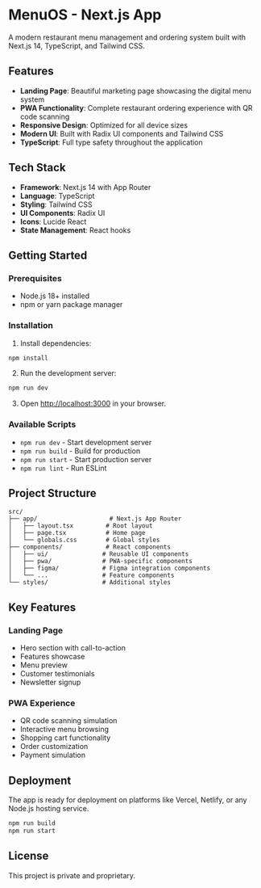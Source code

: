 # MenuOS - Next.js App

A modern restaurant menu management and ordering system built with Next.js 14, TypeScript, and Tailwind CSS.

## Features

- **Landing Page**: Beautiful marketing page showcasing the digital menu system
- **PWA Functionality**: Complete restaurant ordering experience with QR code scanning
- **Responsive Design**: Optimized for all device sizes
- **Modern UI**: Built with Radix UI components and Tailwind CSS
- **TypeScript**: Full type safety throughout the application

## Tech Stack

- **Framework**: Next.js 14 with App Router
- **Language**: TypeScript
- **Styling**: Tailwind CSS
- **UI Components**: Radix UI
- **Icons**: Lucide React
- **State Management**: React hooks

## Getting Started

### Prerequisites

- Node.js 18+ installed
- npm or yarn package manager

### Installation

1. Install dependencies:
```bash
npm install
```

2. Run the development server:
```bash
npm run dev
```

3. Open [http://localhost:3000](http://localhost:3000) in your browser.

### Available Scripts

- `npm run dev` - Start development server
- `npm run build` - Build for production
- `npm run start` - Start production server
- `npm run lint` - Run ESLint

## Project Structure

```
src/
├── app/                    # Next.js App Router
│   ├── layout.tsx         # Root layout
│   ├── page.tsx           # Home page
│   └── globals.css        # Global styles
├── components/            # React components
│   ├── ui/               # Reusable UI components
│   ├── pwa/              # PWA-specific components
│   ├── figma/            # Figma integration components
│   └── ...               # Feature components
└── styles/               # Additional styles
```

## Key Features

### Landing Page
- Hero section with call-to-action
- Features showcase
- Menu preview
- Customer testimonials
- Newsletter signup

### PWA Experience
- QR code scanning simulation
- Interactive menu browsing
- Shopping cart functionality
- Order customization
- Payment simulation

## Deployment

The app is ready for deployment on platforms like Vercel, Netlify, or any Node.js hosting service.

```bash
npm run build
npm run start
```

## License

This project is private and proprietary.